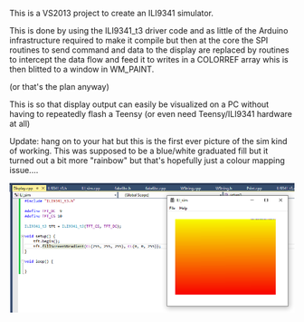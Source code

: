 This is a VS2013 project to create an ILI9341 simulator. 

This is done by using the ILI9341_t3 driver code and as little
of the Arduino infrastructure required to make it compile but
then at the core the SPI routines to send command and data to
the display are replaced by routines to intercept the data
flow and feed it to writes in a COLORREF array whis is then
blitted to a window in WM_PAINT.

(or that's the plan anyway) 

This is so that display output can easily be visualized on
a PC without having to repeatedly flash a Teensy (or even need
Teensy/ILI9341 hardware at all) 

Update: hang on to your hat but this is the first ever picture
of the sim kind of working. This was supposed to be a blue/white
graduated fill but it turned out a bit more "rainbow" but that's
hopefully just a colour mapping issue....

![](ILI_sim/1st_ever.png)